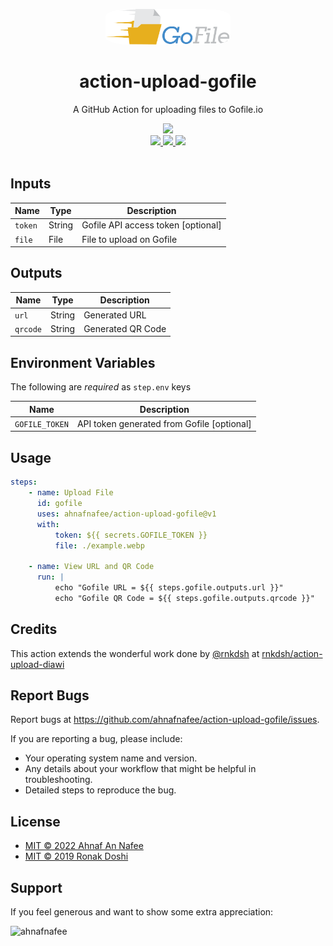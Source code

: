 <p align="center">
  <a href="https://gofile.io/">
    <img alt="Gofile.io Logo" src="assets/gofile-logo.png" height="auto" width="200" style="border-radius:20%">
  </a>
</p>

<h1 align="center">
  action-upload-gofile
</h1>

<p align="center">
   A GitHub Action for uploading files to Gofile.io
</p>

<div align="center">
  <a href="https://github.com/ahnafnafee/action-upload-gofile/actions/workflows/main.yml">
		<img src="https://img.shields.io/github/workflow/status/ahnafnafee/action-upload-gofile/action-upload-gofile?logo=github&style=for-the-badge"/>
	</a>
</div>

<div align="center">
  <a href="https://docs.github.com/en/actions/reference/workflow-syntax-for-github-actions#jobsjob_idruns-on">
		<img src="https://img.shields.io/badge/Ubuntu-E95420?style=for-the-badge&logo=ubuntu&logoColor=white"/>
	</a>
  <a href="https://docs.github.com/en/actions/reference/workflow-syntax-for-github-actions#jobsjob_idruns-on">
		<img src="https://img.shields.io/badge/mac%20os-000000?style=for-the-badge&logo=macos&logoColor=F0F0F0"/>
	</a>
  <a href="https://docs.github.com/en/actions/reference/workflow-syntax-for-github-actions#jobsjob_idruns-on">
		<img src="https://img.shields.io/badge/Windows-0078D6?style=for-the-badge&logo=windows&logoColor=white"/>
	</a>
</div>

<br />

## Inputs

| Name    | Type   | Description                        |
| ------- | ------ | ---------------------------------- |
| `token` | String | Gofile API access token [optional] |
| `file`  | File   | File to upload on Gofile           |

## Outputs

| Name     | Type   | Description       |
| -------- | ------ | ----------------- |
| `url`    | String | Generated URL     |
| `qrcode` | String | Generated QR Code |

## Environment Variables

The following are _required_ as `step.env` keys

| Name           | Description                                |
| -------------- | ------------------------------------------ |
| `GOFILE_TOKEN` | API token generated from Gofile [optional] |

## Usage

```yaml
steps:
    - name: Upload File
      id: gofile
      uses: ahnafnafee/action-upload-gofile@v1
      with:
          token: ${{ secrets.GOFILE_TOKEN }}
          file: ./example.webp

    - name: View URL and QR Code
      run: |
          echo "Gofile URL = ${{ steps.gofile.outputs.url }}" 
          echo "Gofile QR Code = ${{ steps.gofile.outputs.qrcode }}"
```

## Credits

This action extends the wonderful work done by [@rnkdsh](https://github.com/rnkdsh) at [rnkdsh/action-upload-diawi](https://github.com/rnkdsh/action-upload-diawi)

## Report Bugs

Report bugs at https://github.com/ahnafnafee/action-upload-gofile/issues.

If you are reporting a bug, please include:

-   Your operating system name and version.
-   Any details about your workflow that might be helpful in troubleshooting.
-   Detailed steps to reproduce the bug.

## License

-   [MIT © 2022 Ahnaf An Nafee](https://github.com/ahnafnafee/action-upload-gofile/blob/master/LICENSE)
-   [MIT © 2019 Ronak Doshi](https://github.com/rnkdsh/action-upload-diawi/blob/master/LICENSE)

## Support

If you feel generous and want to show some extra appreciation:

<p><a href="https://ko-fi.com/ahnafnafee"> <img align="left" src="https://cdn.ko-fi.com/cdn/kofi3.png?v=3" height="50" width="210" alt="ahnafnafee" /></a></p>
